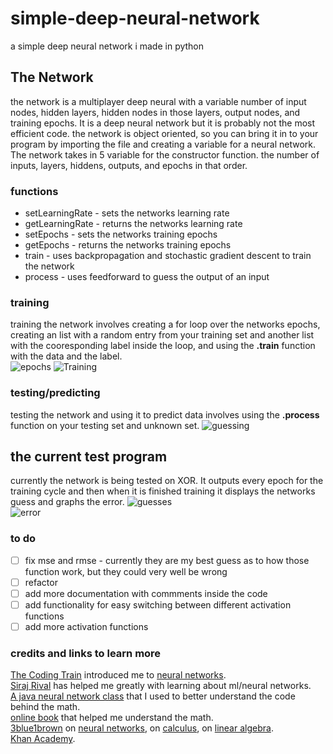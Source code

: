 # simple-deep-neural-network
a simple deep neural network i made in python

## The Network
the network is a multiplayer deep neural with a variable number of input nodes, hidden layers, hidden nodes in those layers, output nodes, and training epochs. It is a deep neural network but it is probably not the most efficient code.
the network is object oriented, so you can bring it in to your program by importing the file and creating a variable for a neural network. The network takes in 5 variable for the constructor function. the number of inputs, layers, hiddens, outputs, and epochs in that order.
### functions
* setLearningRate - sets the networks learning rate
* getLearningRate - returns the networks learning rate
* setEpochs - sets the networks training epochs
* getEpochs - returns the networks training epochs
* train - uses backpropagation and stochastic gradient descent to train the network
* process - uses feedforward to guess the output of an input
### training
training the network involves creating a for loop over the networks epochs, creating an list with a random entry from your training set and another list with the cooresponding label inside the loop, and using the **.train** function with the data and the label.  
![epochs](https://i.imgur.com/9JVRjhB.png)
![Training](https://i.imgur.com/DQp5Y3t.png)
### testing/predicting
testing the network and using it to predict data involves using the **.process** function on your testing set and unknown set.
![guessing](https://i.imgur.com/iPCENrD.png)
## the current test program
currently the network is being tested on XOR. It outputs every epoch for the training cycle and then when it is finished training it displays the networks guess and graphs the error.
![guesses](https://i.imgur.com/4mbQmLi.png)   
![error](https://i.imgur.com/LFpAf3Q.png)
### to do
- [ ] fix mse and rmse - currently they are my best guess as to how those function work, but they could very well be wrong
- [ ] refactor
- [ ] add more documentation with commments inside the code
- [ ] add functionality for easy switching between different activation functions
- [ ] add more activation functions

### credits and links to learn more
[The Coding Train](https://www.youtube.com/user/shiffman) introduced me to [neural networks](https://www.youtube.com/playlist?list=PLRqwX-V7Uu6Y7MdSCaIfsxc561QI0U0Tb).  
[Siraj Rival](https://www.youtube.com/channel/UCWN3xxRkmTPmbKwht9FuE5A) has helped me greatly with learning about ml/neural networks.  
[A java neural network class](https://github.com/Fir3will/Java-Neural-Network) that I used to better understand the code behind the math.  
[online book](http://neuralnetworksanddeeplearning.com/) that helped me understand the math.  
[3blue1brown](https://www.youtube.com/channel/UCYO_jab_esuFRV4b17AJtAw) on [neural networks](https://www.youtube.com/playlist?list=PLZHQObOWTQDNU6R1_67000Dx_ZCJB-3pi), on [calculus](https://www.youtube.com/playlist?list=PLZHQObOWTQDMsr9K-rj53DwVRMYO3t5Yr), on [linear algebra](https://www.youtube.com/playlist?list=PLZHQObOWTQDPD3MizzM2xVFitgF8hE_ab).  
[Khan Academy](https://www.khanacademy.org/).
